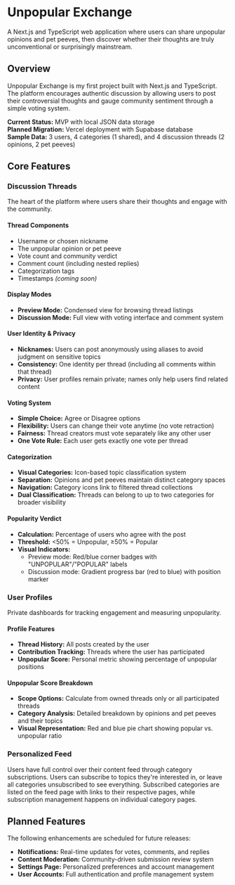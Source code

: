 # Unpopular Exchange
A Next.js and TypeScript web application where users can share unpopular opinions and pet peeves, then discover whether their thoughts are truly unconventional or surprisingly mainstream.

## Overview
Unpopular Exchange is my first project built with Next.js and TypeScript. The platform encourages authentic discussion by allowing users to post their controversial thoughts and gauge community sentiment through a simple voting system.

**Current Status:** MVP with local JSON data storage\
**Planned Migration:** Vercel deployment with Supabase database\
**Sample Data:** 3 users, 4 categories (1 shared), and 4 discussion threads (2 opinions, 2 pet peeves)

## Core Features
### Discussion Threads
The heart of the platform where users share their thoughts and engage with the community.

#### Thread Components
- Username or chosen nickname
- The unpopular opinion or pet peeve
- Vote count and community verdict
- Comment count (including nested replies)
- Categorization tags
- Timestamps *(coming soon)*

#### Display Modes
- **Preview Mode:** Condensed view for browsing thread listings
- **Discussion Mode:** Full view with voting interface and comment system

#### User Identity & Privacy
- **Nicknames:** Users can post anonymously using aliases to avoid judgment on sensitive topics
- **Consistency:** One identity per thread (including all comments within that thread)
- **Privacy:** User profiles remain private; names only help users find related content

#### Voting System
- **Simple Choice:** Agree or Disagree options
- **Flexibility:** Users can change their vote anytime (no vote retraction)
- **Fairness:** Thread creators must vote separately like any other user
- **One Vote Rule:** Each user gets exactly one vote per thread

#### Categorization
- **Visual Categories:** Icon-based topic classification system
- **Separation:** Opinions and pet peeves maintain distinct category spaces
- **Navigation:** Category icons link to filtered thread collections
- **Dual Classification:** Threads can belong to up to two categories for broader visibility

#### Popularity Verdict
- **Calculation:** Percentage of users who agree with the post
- **Threshold:** <50% = Unpopular, ≥50% = Popular
- **Visual Indicators:** 
  - Preview mode: Red/blue corner badges with "UNPOPULAR"/"POPULAR" labels
  - Discussion mode: Gradient progress bar (red to blue) with position marker

### User Profiles
Private dashboards for tracking engagement and measuring unpopularity.

#### Profile Features
- **Thread History:** All posts created by the user
- **Contribution Tracking:** Threads where the user has participated
- **Unpopular Score:** Personal metric showing percentage of unpopular positions

#### Unpopular Score Breakdown
- **Scope Options:** Calculate from owned threads only or all participated threads
- **Category Analysis:** Detailed breakdown by opinions and pet peeves and their topics
- **Visual Representation:** Red and blue pie chart showing popular vs. unpopular ratio

### Personalized Feed
Users have full control over their content feed through category subscriptions. Users can subscribe to topics they're interested in, or leave all categories unsubscribed to see everything. Subscribed categories are listed on the feed page with links to their respective pages, while subscription management happens on individual category pages.

## Planned Features
The following enhancements are scheduled for future releases:

- **Notifications:** Real-time updates for votes, comments, and replies
- **Content Moderation:** Community-driven submission review system
- **Settings Page:** Personalized preferences and account management
- **User Accounts:** Full authentication and profile management system